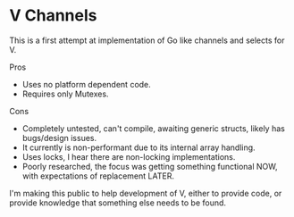 # V Channels

This is a first attempt at implementation of Go like channels and selects for V.

Pros
- Uses no platform dependent code.
- Requires only Mutexes.

Cons
- Completely untested, can't compile, awaiting generic structs, likely has bugs/design issues.
- It currently is non-performant due to its internal array handling.
- Uses locks, I hear there are non-locking implementations.
- Poorly researched, the focus was getting something functional NOW, with expectations of replacement LATER.

I'm making this public to help development of V, either to provide code, or provide knowledge that something else needs to be found. 
